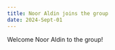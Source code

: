 ```yaml
---
title: Noor Aldin joins the group
date: 2024-Sept-01
---
```


Welcome Noor Aldin to the group!
<!--more-->

